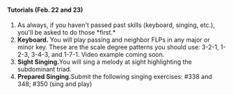 <div class="notice" markdown="1">
<h4>Tutorials (Feb. 22 and 23)</h4>
<p>
	<ol>
		<li>As always, if you haven't passed past skills (keyboard, singing, etc.), you'll be asked to do those *first.*</li>
		<li><strong>Keyboard.</strong> You will play passing and neighbor FLPs in any major or minor key. These are the scale degree patterns you should use: 3-2-1, 1-2-3, 3-4-3, and 1-7-1. Video example coming soon.</li>
		<li><strong>Sight Singing.</strong>You will sing a melody at sight highlighting the subdominant triad.</li>
		<li><strong>Prepared Singing.</strong>Submit the following singing exercises: #338 and 348; #350 (sing and play)</li>
	</ol>
	</p>
</div>